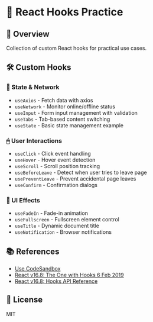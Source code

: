 # 🎣 React Hooks Practice

## 🎯 Overview
Collection of custom React hooks for practical use cases.

## 🛠 Custom Hooks

### 📡 State & Network
- `useAxios` - Fetch data with axios
- `useNetwork` - Monitor online/offline status
- `useInput` - Form input management with validation
- `useTabs` - Tab-based content switching
- `useState` - Basic state management example

### 🖱 User Interactions
- `useClick` - Click event handling
- `useHover` - Hover event detection
- `useScroll` - Scroll position tracking
- `useBeforeLeave` - Detect when user tries to leave page
- `usePreventLeave` - Prevent accidental page leaves
- `useConfirm` - Confirmation dialogs

### 🎨 UI Effects
- `useFadeIn` - Fade-in animation
- `useFullscreen` - Fullscreen element control
- `useTitle` - Dynamic document title
- `useNotification` - Browser notifications

## 📚 References
- [Use CodeSandbox](https://codesandbox.io/)
- [React v16.8: The One with Hooks 6 Feb 2019](https://legacy.reactjs.org/blog/2019/02/06/react-v16.8.0.html)
- [React v16.8: Hooks API Reference](https://legacy.reactjs.org/docs/hooks-reference.html)

## 📄 License
MIT
